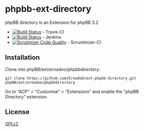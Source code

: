 phpbb-ext-directory
===================

phpBB directory is an Extension for phpBB 3.2

* [![Build Status](https://api.travis-ci.org/ErnadoO/ext-phpbb-directory.png?branch=3.2.x)](https://travis-ci.org/ErnadoO/ext-phpbb-directory) - Travis-CI
* [![Build Status](https://jenkins.erwan-projects.fr/buildStatus/icon?job=ext-phpbb-directory (3.2.x))](https://jenkins.erwan-projects.fr/job/ext-phpbb-directory%20(3.2.x)/) - Jenkins
* [![Scrutinizer Code Quality](https://scrutinizer-ci.com/g/ErnadoO/ext-phpbb-directory/badges/quality-score.png?b=3.2.x)](https://scrutinizer-ci.com/g/ErnadoO/ext-phpbb-directory/?branch=3.2.x) - Scruntinizer-CI

## Installation

Clone into phpBB/ext/ernadoo/phpbbdirectory:

    git clone https://github.com/ErnadoO/ext-phpbb-directory.git phpBB/ext/ernadoo/phpbbdirectory

Go to "ACP" > "Customise" > "Extensions" and enable the "phpBB Directory" extension.

## License

[GPLv2](LICENSE)
